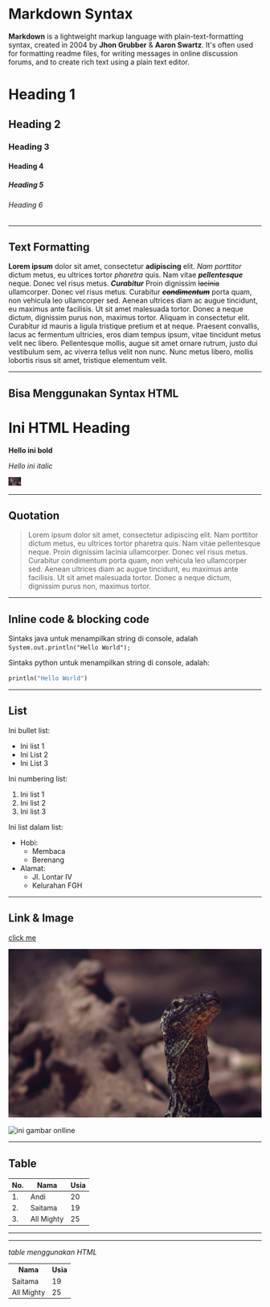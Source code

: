 # Markdown Syntax

__Markdown__ is a lightweight markup language with plain-text-formatting syntax, created in 2004 by __Jhon Grubber__ & __Aaron Swartz__. It's often used for formatting readme files, for writing messages in online discussion forums, and to create rich text using a plain text editor.

# Heading 1

## Heading 2

### Heading 3

#### Heading 4

##### Heading 5

###### Heading 6

<hr>

## Text Formatting

<!--menuliskan kalimat biasa -->
__Lorem ipsum__ dolor sit amet, consectetur **adipiscing** elit. _Nam porttitor_ dictum metus, eu ultrices tortor *pharetra* quis. Nam vitae __*pellentesque*__ neque. Donec vel risus metus. **_Curabitur_** Proin dignissim ~~lacinia~~ ullamcorper. Donec vel risus metus. Curabitur ~~**_condimentum_**~~ porta quam, non vehicula leo ullamcorper sed. Aenean ultrices diam ac augue tincidunt, eu maximus ante facilisis. Ut sit amet malesuada tortor. Donec a neque dictum, dignissim purus non, maximus tortor. Aliquam in consectetur elit. Curabitur id mauris a ligula tristique pretium et at neque. Praesent convallis, lacus ac fermentum ultricies, eros diam tempus ipsum, vitae tincidunt metus velit nec libero. Pellentesque mollis, augue sit amet ornare rutrum, justo dui vestibulum sem, ac viverra tellus velit non nunc. Nunc metus libero, mollis lobortis risus sit amet, tristique elementum velit.

<hr>

## Bisa Menggunakan Syntax HTML

<h1>Ini HTML Heading</h1>

<b>Hello ini bold</b>

<i>Hello ini italic</i>

<img src="a.jpg" style="width:5%"/>

<hr>

## Quotation

> Lorem ipsum dolor sit amet, consectetur adipiscing elit. Nam porttitor dictum metus, eu ultrices tortor pharetra quis. Nam vitae pellentesque neque. Proin dignissim lacinia ullamcorper. Donec vel risus metus. Curabitur condimentum porta quam, non vehicula leo ullamcorper sed. Aenean ultrices diam ac augue tincidunt, eu maximus ante facilisis. Ut sit amet malesuada tortor. Donec a neque dictum, dignissim purus non, maximus tortor. 

<hr>

## Inline code & blocking code

Sintaks java untuk menampilkan string di console, adalah `System.out.println("Hello World");`

Sintaks python untuk menampilkan string di console, adalah: 

```python
println("Hello World")
```
<hr>

## List

Ini bullet list:
- Ini list 1
- Ini List 2
- Ini List 3


Ini numbering list:
1. Ini list 1
2. Ini list 2
3. Ini list 3

Ini list dalam list:
- Hobi:
    - Membaca
    - Berenang
- Alamat:
    - Jl. Lontar IV
    - Kelurahan FGH

<hr>

## Link & Image

[click me](https://loremipsum.io/)

![alternate text](./a.jpg)

![ini gambar onlline](https://encrypted-tbn0.gstatic.com/images?q=tbn%3AANd9GcSObtvMdvbv6DUK1AHt7B5rvkKrP_UXwnzZUw&usqp=CAU)

<hr>

## Table

No. | Nama | Usia
----|------|---
1. | Andi | 20
2. | Saitama | 19
3. | All Mighty | 25

<hr><hr>

 *table menggunakan HTML*
<table>
<tr>
    <th>Nama</th>
    <th>Usia</th>
</tr>
<tr>
    <td>Saitama</td>
    <td>19</td>
</tr>
<tr>
    <td>All Mighty</td>
    <td>25</td>
</tr>
</table>



